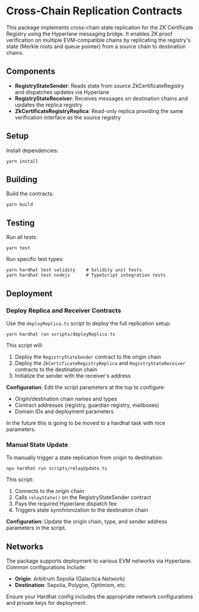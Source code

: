 # Cross-Chain Replication Contracts

This package implements cross-chain state replication for the ZK Certificate Registry using the Hyperlane messaging bridge. It enables ZK proof verification on multiple EVM-compatible chains by replicating the registry's state (Merkle roots and queue pointer) from a source chain to destination chains.

## Components

- **RegistryStateSender**: Reads state from source ZkCertificateRegistry and dispatches updates via Hyperlane
- **RegistryStateReceiver**: Receives messages on destination chains and updates the replica registry
- **ZkCertificateRegistryReplica**: Read-only replica providing the same verification interface as the source registry

## Setup

Install dependencies:

```shell
yarn install
```

## Building

Build the contracts:

```shell
yarn build
```

## Testing

Run all tests:

```shell
yarn test
```

Run specific test types:

```shell
yarn hardhat test solidity    # Solidity unit tests
yarn hardhat test nodejs      # TypeScript integration tests
```

## Deployment

### Deploy Replica and Receiver Contracts

Use the `deployReplica.ts` script to deploy the full replication setup:

```shell
yarn hardhat run scripts/deployReplica.ts
```

This script will:

1. Deploy the `RegistryStateSender` contract to the origin chain
2. Deploy the `ZkCertificateRegistryReplica` and `RegistryStateReceiver` contracts to the destination chain
3. Initialize the sender with the receiver's address

**Configuration**: Edit the script parameters at the top to configure:

- Origin/destination chain names and types
- Contract addresses (registry, guardian registry, mailboxes)
- Domain IDs and deployment parameters

In the future this is going to be moved to a hardhat task with nice parameters.

### Manual State Update

To manually trigger a state replication from origin to destination:

```shell
npx hardhat run scripts/relayUpdate.ts
```

This script:

1. Connects to the origin chain
2. Calls `relayState()` on the RegistryStateSender contract
3. Pays the required Hyperlane dispatch fee
4. Triggers state synchronization to the destination chain

**Configuration**: Update the origin chain, type, and sender address parameters in the script.

## Networks

The package supports deployment to various EVM networks via Hyperlane. Common configurations include:

- **Origin**: Arbitrum Sepolia (Galactica Network)
- **Destination**: Sepolia, Polygon, Optimism, etc.

Ensure your Hardhat config includes the appropriate network configurations and private keys for deployment.
